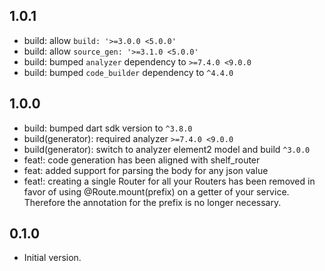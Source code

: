 ## 1.0.1
- build: allow `build: '>=3.0.0 <5.0.0'`
- build: allow `source_gen: '>=3.1.0 <5.0.0'`
- build: bumped `analyzer` dependency to `>=7.4.0 <9.0.0`
- build: bumped `code_builder` dependency to `^4.4.0`

## 1.0.0
- build: bumped dart sdk version to `^3.8.0`
- build(generator): required analyzer `>=7.4.0 <9.0.0`
- build(generator): switch to analyzer element2 model and build `^3.0.0`
- feat!: code generation has been aligned with shelf_router
- feat: added support for parsing the body for any json value
- feat!: creating a single Router for all your Routers has been removed in favor of using
@Route.mount(prefix) on a getter of your service. Therefore the annotation for the prefix is no longer necessary.

## 0.1.0

- Initial version.
